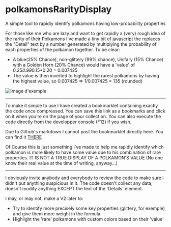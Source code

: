 # polkamonsRarityDisplay
A simple tool to rapidly identify polkamons having low-probability properties

For those like me who are lazy and want to get rapidly a (very) rough idea of the rarity of their Polkamons I've made a tiny bit of javascript the replaces the "Detail" text by a number generated by multiplying the probability of each properties of the polkamon together.
To be clear: 
 - A blue(25% Chance), non-glittery (99% chance), Unifary (15% Chance) with a Golden Horn (20% Chance) would have a 'value' of 0.25*0.99*0.15*0.20 = 0.007425
 - The value is then inverted to highlight the rarest polkamons by having the highest value, so 0.007425 => 1/0.007425 = 135 (rounded)

![Image d'exemple](https://i.ibb.co/4VF3Vng/polkamon-script.png "Exemple")

---

To make it simple to use I have created a bookmarklet containing exactly the code once compressed. You can save this link as a bookmarks and click on it when you're on the page of your collection. You can also execute the code directly from the developper console (F12) if you wish.

Due to Github's markdown I cannot post the bookmarklet directly here. You can find it [THERE](https://bookmarkify.it/43744)

Of Course this is just something i've made to help me rapidly identify which polkamon is more likely to have some value due to his combination of rare properties. IT IS NOT A TRUE DISPLAY OF A POLKAMON'S VALUE (No one know their real value at the time of writing, anyway...)

---

I obviously invite anybody and everybody to review the code to make sure i didn't put anything suspicious in it. The code doesn't collect any data, doesn't modify anything EXCEPT the text of the 'Details' element.

I may, or may not, make a V2 later to:
 - Try to identify more precisely some key properties (glittery, for exemple) and give them more weight in the formula
 - Highlight the 'rare' polkamons with custom colors based on their 'value'
